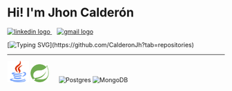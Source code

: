 # Hi! I'm Jhon Calderón
<a href="https://www.linkedin.com/in/jhon-calderon-2aa341259/">
    <img src="https://img.shields.io/static/v1?message=LinkedIn&logo=linkedin&label=&color=0077B5&logoColor=white&labelColor=&style=for-the-badge" height="25" alt="linkedin logo"   />
</a>
&nbsp&nbsp
<a href="mailto:calderonjhondairo@gmail.com?subject=from%20github:%20&">
    <img src="https://img.shields.io/static/v1?message=Gmail&logo=gmail&label=&color=red&logoColor=white&labelColor=&style=for-the-badge" height="25" alt="gmail logo"   />
</a>

<br>

[![Typing SVG](https://readme-typing-svg.demolab.com?font=Jetbrains+Mono&pause=1000&color=fff&width=435&lines=Back-End+Developer!;What+is+there+to+do?)](https://github.com/CalderonJh?tab=repositories)
<hr>
<div>
<img src="svg/java.svg" width="50" height="50" alt="Java" />
<img src="svg/spring.svg" width="42" height="42" alt="Spring" />
&nbsp;&nbsp;&nbsp;&nbsp;
<img src="https://upload.wikimedia.org/wikipedia/commons/2/29/Postgresql_elephant.svg" width="50" height="45" alt="Postgres" />
<img src="https://raw.githubusercontent.com/danielcranney/readme-generator/main/public/icons/skills/mongodb-colored.svg" width="50" height="50" alt="MongoDB" />
</div>
